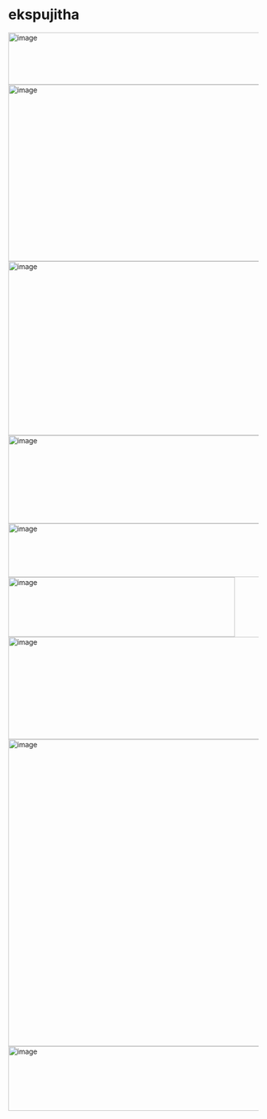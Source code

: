 # ekspujitha
<img width="607" height="105" alt="image" src="https://github.com/user-attachments/assets/342f3147-4095-4347-9e8d-7778674ee3ee" />
<img width="624" height="355" alt="image" src="https://github.com/user-attachments/assets/d9b1e906-81f8-4887-90a1-2397f494de07" />
<img width="623" height="350" alt="image" src="https://github.com/user-attachments/assets/49c14298-8eca-4e7a-adba-0aa544feee9f" />
<img width="604" height="177" alt="image" src="https://github.com/user-attachments/assets/1d02be25-9f76-4604-92d0-b2fd23c136d0" />
<img width="590" height="108" alt="image" src="https://github.com/user-attachments/assets/6c523a39-a877-45ba-9d10-aadfea95bd78" />
<img width="456" height="120" alt="image" src="https://github.com/user-attachments/assets/ce5b2166-0b6b-4846-a0e8-52d22c17a29e" />
<img width="603" height="206" alt="image" src="https://github.com/user-attachments/assets/a4c5fed2-9c8c-4879-8e46-3be272dbafd2" />
<img width="620" height="617" alt="image" src="https://github.com/user-attachments/assets/96b217cb-da9d-445f-91f2-1d561681fe0d" />
<img width="629" height="130" alt="image" src="https://github.com/user-attachments/assets/9e64525e-faf7-4b9f-9a0a-2e9c3cdb47cc" />



